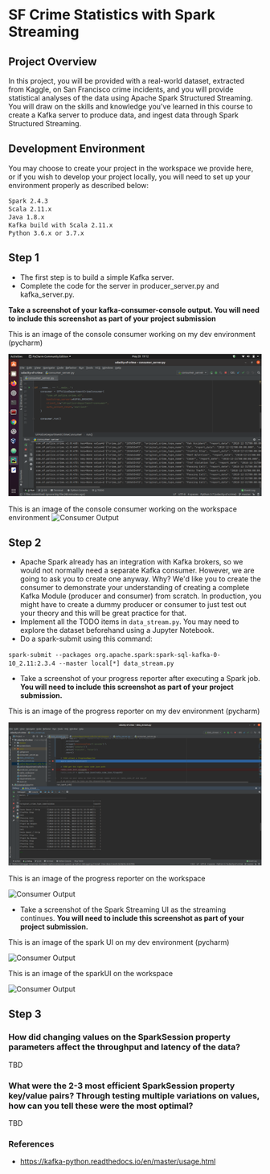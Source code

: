 # SF Crime Statistics  with Spark Streaming

## Project Overview

In this project, you will be provided with a real-world dataset, extracted from Kaggle, on San Francisco crime incidents, and you will provide statistical analyses of the data using Apache Spark Structured Streaming. You will draw on the skills and knowledge you've learned in this course to create a Kafka server to produce data, and ingest data through Spark Structured Streaming.

## Development Environment

You may choose to create your project in the workspace we provide here, or if you wish to develop your project locally, you will need to set up your environment properly as described below:

    Spark 2.4.3
    Scala 2.11.x
    Java 1.8.x
    Kafka build with Scala 2.11.x
    Python 3.6.x or 3.7.x


## Step 1
* The first step is to build a simple Kafka server.
* Complete the code for the server in producer_server.py and kafka_server.py.

**Take a screenshot of your kafka-consumer-console output. You will need to include this screenshot as part of your project submission**

This is an image of the console consumer working on my dev environment (pycharm)

![Consumer Output](./screenshots/UsingPythonConsumer.png)

This is an image of the console consumer working on the workspace environment
![Consumer Output](./screenshots/workspace/UsingPythonConsumer.png)

## Step 2
* Apache Spark already has an integration with Kafka brokers, so we would not normally need a separate Kafka consumer. However, we are going to ask you to create one anyway. Why? We'd like you to create the consumer to demonstrate your understanding of creating a complete Kafka Module (producer and consumer) from scratch. In production, you might have to create a dummy producer or consumer to just test out your theory and this will be great practice for that.
* Implement all the TODO items in `data_stream.py`. You may need to explore the dataset beforehand using a Jupyter Notebook.
* Do a spark-submit using this command: 

`spark-submit --packages org.apache.spark:spark-sql-kafka-0-10_2.11:2.3.4 --master local[*] data_stream.py`
* Take a screenshot of your progress reporter after executing a Spark job. **You will need to include this screenshot as part of your project submission.**

This is an image of the progress reporter on my dev environment (pycharm)

![Consumer Output](./screenshots/batchProcessing.png)

This is an image of the progress reporter on the workspace

![Consumer Output](./screenshots/workspace/batchProcessing.png)


* Take a screenshot of the Spark Streaming UI as the streaming continues. **You will need to include this screenshot as part of your project submission.**

This is an image of the spark UI  on my dev environment (pycharm)

![Consumer Output](./screenshots/sparkUI.png)

This is an image of the sparkUI on the workspace

![Consumer Output](./screenshots/workspace/sparkUI.png)

## Step 3
### How did changing values on the SparkSession property parameters affect the throughput and latency of the data?
TBD
### What were the 2-3 most efficient SparkSession property key/value pairs? Through testing multiple variations on values, how can you tell these were the most optimal?
TBD

### References
* https://kafka-python.readthedocs.io/en/master/usage.html